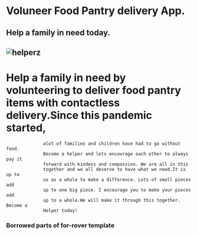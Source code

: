# Voluneer Food Pantry delivery App.
## Help a family in need today.
  
  ## ![helperz](https://user-images.githubusercontent.com/59499644/82220130-dbbfce00-98e3-11ea-9a60-c1b2b06d5f90.jpg)
  
  # Help a family in need by volunteering to deliver food pantry items with contactless delivery.Since this pandemic started,
                  alot of families and children have had to go without food.
                  Become a helper and lets encourage each other to always pay it
                  forward with kindess and compassion. We are all in this
                  together and we all deserve to have what we need.It is up to
                  us as a whole to make a difference. Lots of small pieces add
                  up to one big piece. I encourage you to make your pieces add
                  up to a whole.We will make it through this together. Become a
                  Helper today! 
                  
### Borrowed parts of for-rover template

#### 
#### 
